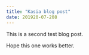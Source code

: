 ```yaml
---
title: "Kasia blog post"
date: 201920-07-208
---
```


This is a second test blog post.

Hope this one works better.

